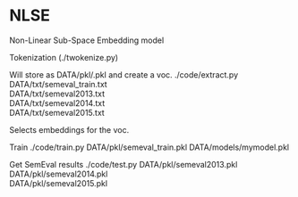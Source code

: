 # NLSE
Non-Linear Sub-Space Embedding model

Tokenization (./twokenize.py)

Will store as DATA/pkl/<name>.pkl and create a voc. 
    ./code/extract.py DATA/txt/semeval_train.txt \
                      DATA/txt/semeval2013.txt \
                      DATA/txt/semeval2014.txt \
                      DATA/txt/semeval2015.txt
                  
Selects embeddings for the voc.

Train
    ./code/train.py DATA/pkl/semeval_train.pkl DATA/models/mymodel.pkl

Get SemEval results
    ./code/test.py DATA/pkl/semeval2013.pkl \
                   DATA/pkl/semeval2014.pkl \
                   DATA/pkl/semeval2015.pkl
